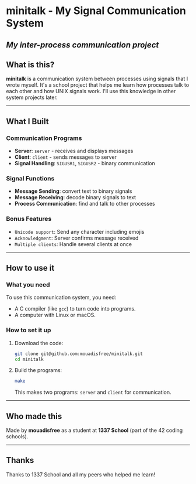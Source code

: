 # minitalk - My Signal Communication System


*My inter-process communication project*
---
## What is this?
**minitalk** is a communication system between processes using signals that I wrote myself. It's a school project that helps me learn how processes talk to each other and how UNIX signals work. I'll use this knowledge in other system projects later.

---

## What I Built

### Communication Programs
- **Server**: `server` - receives and displays messages
- **Client**: `client` - sends messages to server
- **Signal Handling**: `SIGUSR1`, `SIGUSR2` - binary communication

### Signal Functions
- **Message Sending**: convert text to binary signals
- **Message Receiving**: decode binary signals to text
- **Process Communication**: find and talk to other processes

### Bonus Features
- `Unicode support`: Send any character including emojis
- `Acknowledgment`: Server confirms message received
- `Multiple clients`: Handle several clients at once

---

## How to use it

### What you need
To use this communication system, you need:
- A C compiler (like `gcc`) to turn code into programs.
- A computer with Linux or macOS.

### How to set it up
1. Download the code:
   ```bash
   git clone git@github.com:mouadisfree/minitalk.git
   cd minitalk


2. Build the programs:
   ```bash
   make
   ```

   This makes two programs: `server` and `client` for communication.

---

## Who made this
Made by **mouadisfree** as a student at **1337 School** (part of the 42 coding schools).

---

## Thanks
Thanks to 1337 School and all my peers who helped me learn!